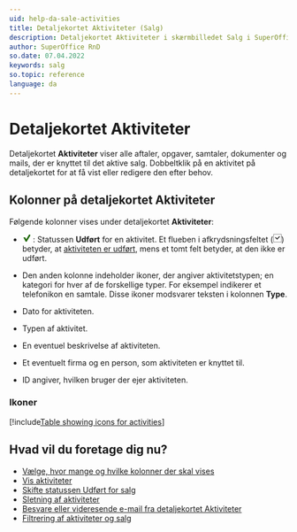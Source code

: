 ```yaml
---
uid: help-da-sale-activities
title: Detaljekortet Aktiviteter (Salg)
description: Detaljekortet Aktiviteter i skærmbilledet Salg i SuperOffice CRM.
author: SuperOffice RnD
so.date: 07.04.2022
keywords: salg
so.topic: reference
language: da
---
```


# Detaljekortet Aktiviteter

Detaljekortet **Aktiviteter** viser alle aftaler, opgaver, samtaler, dokumenter og mails, der er knyttet til det aktive salg. Dobbeltklik på en aktivitet på detaljekortet for at få vist eller redigere den efter behov.

## Kolonner på detaljekortet Aktiviteter

Følgende kolonner vises under detaljekortet **Aktiviteter**:

* ![ikon][img2] : Statussen **Udført** for en aktivitet. Et flueben i afkrydsningsfeltet (![ikon][img1]) betyder, at [aktiviteten er udført][1], mens et tomt felt betyder, at den ikke er udført.

* Den anden kolonne indeholder ikoner, der angiver aktivitetstypen; en kategori for hver af de forskellige typer. For eksempel indikerer et telefonikon en samtale. Disse ikoner modsvarer teksten i kolonnen **Type**.

* Dato for aktiviteten.
* Typen af aktivitet.
* En eventuel beskrivelse af aktiviteten.
* Et eventuelt firma og en person, som aktiviteten er knyttet til.
* ID angiver, hvilken bruger der ejer aktiviteten.

### Ikoner

[!include[Table showing icons for activities](../../../learn/includes/table-activity-icons.md)]

## Hvad vil du foretage dig nu?

* [Vælge, hvor mange og hvilke kolonner der skal vises][2]
* [Vis aktiviteter][3]
* [Skifte statussen Udført for salg][1]
* [Sletning af aktiviteter][4]
* [Besvare eller videresende e-mail fra detaljekortet Aktiviteter][5]
* [Filtrering af aktiviteter og salg][7]

<!-- Referenced links -->
[1]: ../../../diary/learn/change-completed-status.md
[2]: ../../../learn/section-tabs/configure-columns.md
[7]: ../../../learn/section-tabs/filter.md
[3]: ../../../learn/activity/view-activities.md
[4]: ../../../learn/activity/delete-activities-contact.md
[5]: ../../../learn/activity/send-email.md

<!-- Referenced images -->
[img1]: ../../../../media/icons/check.png
[img2]: ../../../../media/icons/sale-sold-details.png
